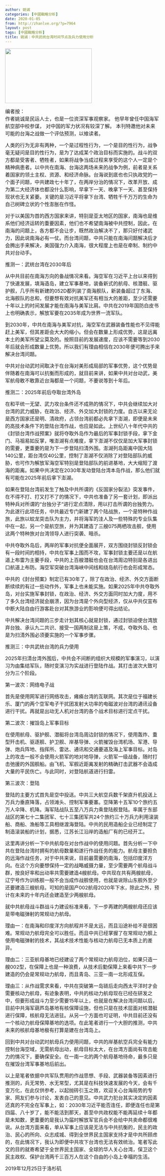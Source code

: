 ```yaml
---
author: 姚诚
categories: [中國戰略分析]
date: 2020-01-05
from: http://zhanlve.org/?p=7964
layout: post
tags: [中國戰略分析]
title: 姚诚：中共武统台湾时间节点及兵力使用分析
---
```


<div id="entry">
<div class="at-above-post addthis_tool" data-url="http://zhanlve.org/?p=7964">
</div>
<p>
<img alt="" class="aligncenter size-full wp-image-7965" height="178" src="http://zhanlve.org/wp-content/uploads/2020/01/images.jpg" width="282"/>
</p>
<div dir="auto">
<span style="font-size: 12pt;">
   编者按：
  </span>
</div>
<div dir="auto">
<span style="font-size: 12pt;">
   作者姚诚是民运人士，也是一位资深军事观察家。
   <wbr/>
   他早年曾任中国海军航空部中校参谋，
   <wbr/>
   对中国的军力状况有较深了解。
   <wbr/>
   本刊特邀他对未来可能的台海之战做一个评估预测，以飨读者。
  </span>
</div>
<p>
</p>
<p>
</p>
<p>
<span style="font-size: 12pt;">
   人类的行为无非有两种，一个是过程性行为，一个是目的性行为，战争毫无疑问是目的性行为，是为了达成某个政治目标而实施的。战斗的双方都是受害者、牺牲者，如果将战争当成过程来享受的这个人一定是个精神病患者。以中共在南海、台海这两场未来的战争为例，前者是关系着国家的领土主权、资源、和经济命脉。台海说到底也也只执政党的一个面子问题，中共建政七十年了，在两岸分治的情况下，改革开放、成为第二大经济体也都没什么影响，早拿下一天、晚拿下一天、甚至保持现状也无关紧要。关键的是习近平将拿下台湾、牺牲千千万万的生命为自己树碑立状的个性澎胀在作怪。
  </span>
</p>
<p>
</p>
<p>
<span style="font-size: 12pt;">
   对于以美国为首的西方国家来讲，特别是亚太地区的国家，南海也是维系他们经济运转的重要因素，他们也不希望南海被中共控制，因此，在南海的问题上，各方都不会让步，既然政治解决不了，那只好付诸武力，因此说南海必有一仗。而台湾问题，中共只能在南海问题解决后才会腾出手来解决，美国强力介入南海，很大程度上也是在牵制、制约中共对台动手。
  </span>
</p>
<p>
</p>
<p>
<span style="font-size: 12pt;">
   推测一：武统台湾在2030年后
  </span>
</p>
<p>
</p>
<p>
<span style="font-size: 12pt;">
   从中共目前在南海方向的备战情况来看。海空军在习近平上台以来得到了快速发展，填海造岛，建立军事基地，装备新式的航母、核潜艇、驱护舰，几乎所有新建的052D都列装了南海舰队，新装备超过了东海、北海舰队的总和，但要想有效对抗美军还有相当大的差距，至少还需要十年以上的时间发展才能在南海与美军比肩。中共在2019年国防白皮书上也明确表示，解放军要在2035年成为世界一流军队。
  </span>
</p>
<p>
</p>
<p>
<span style="font-size: 12pt;">
   到2030年，中共在南海与美军对抗，海空军在武器装备性能也不见得能赶上美军，但其差距会大大的缩小。但会在数量上形成优势，这是远离本土的美军所望尘莫及的。按照目前的发展速度，应该不需要等到2030年后就会形成数量上优势。所以我们有理由相信在2030年便可腾出手来解决台湾问题。
  </span>
</p>
<p>
</p>
<p>
<span style="font-size: 12pt;">
   中共对台动武时间取决于在台海对美形成局部的军事优势，这个优势是伴随着在南海可以抗衡而形成的，就目前来讲，如果中共对台动武，美军航母敢不敢靠近台海都是一个问题，不要说等到十年后。
  </span>
</p>
<p>
</p>
<p>
<span style="font-size: 12pt;">
   推测二：2025年前后夺取台湾外岛
  </span>
</p>
<p>
</p>
<p>
<span style="font-size: 12pt;">
   在和平统一无望、武力攻台条件还不成熟的情况下，中共会继续加大对台湾的武力威胁，在政治、经济、外交加大封锁的力度。自古以来无论是西方国家还是明、清政府，占领台湾前都必先拿下澎湖，即便是未来的高技术条件下的登陆台湾作战，也应是如此。上世纪八十年代中共的《封锁台湾作战预案》就将夺取外岛作为最后的军事封锁手段，拿下金门、马祖易如反掌，唯澎湖有点难度，拿下澎湖不仅仅是加大军事封锁的需要，更重要的是为下一步登陆扫清外围。澎湖列岛距离中国大陆140公里，距台湾仅40公里，控制了澎湖不仅消除了对登陆部队的威胁，也可作为解放军海空军特别是登陆部队的前进基地，大大缩短了渡海的距离。如果中共决定在2030年发动登陆台湾本岛作战，那么他们就有可能在2025年前后拿下澎湖。
  </span>
</p>
<p>
</p>
<p>
<span style="font-size: 12pt;">
   如果在登陆台湾前发生了触及中共所谓的《反国家分裂法》突发事件，在不得不打、打又打不了的情况下，中共也准备了另一套计划，即派出特种兵对所谓的“台独分子”进行定点清除，用以打击所谓的台独势力。为此遂行此项任务，中共最近专门新建了两个陆战旅，一个是特种作战旅，此旅以蛟龙突击队为主力，并将海军的洼人及一些特殊的专业队集中在一起，另一个是航空旅，并为其建造了三艘075两栖攻击舰，使用这两个特种旅对台湾领导人进行突袭、暗杀。
  </span>
</p>
<p>
</p>
<p>
<span style="font-size: 12pt;">
   中共夺取外岛后，两岸的军事对抗便全面展开，双方围绕封锁反封锁会有一段时间的相持，中共在军事上围而不攻，军事封锁主要还是以在航道上布雷为主要手段，中共的上百艘潜艇也会在台湾周边特别是各进出口航道上布防。海空军突破台湾海峡中间线和绕岛航行也会形成常态。
  </span>
</p>
<p>
</p>
<p>
<span style="font-size: 12pt;">
   中共的《封台预案》制定已有30年了，除了在政治、经济、外交方面断断续续的有过一些动作外，军事上也未能实施。如果2025年中共夺取外岛，对台实施军事封锁，在政治、经济、外交方面同时加大力度，用不了多久台湾经济就会崩溃，因为台湾是个外向型经济，仅从中共仅宣布中断大陆自由行游客赴台对其旅游业的影响便可得出结论。
  </span>
</p>
<p>
</p>
<p>
<span style="font-size: 12pt;">
   中共解决台湾问题的三步走计划其核心就是封锁，通过封锁迫使台湾放弃台独、承认九二共识、接受一国两制这是上策，不成，夺取外岛、也是为扫清外围必须要实施的一个军事步骤。
  </span>
</p>
<p>
</p>
<p>
<span style="font-size: 12pt;">
   推测三：中共武统台湾的兵力使用
  </span>
</p>
<p>
</p>
<p>
<span style="font-size: 12pt;">
   2025年扫清台湾外围后，中共会不间断的组织大规模的军事演习，以演习为由集结军队，随时变演习为实战进行登陆作战。其打击波次大致可分为三个阶段。
  </span>
</p>
<p>
</p>
<p>
<span style="font-size: 12pt;">
   第一波次：网络电子战
  </span>
</p>
<p>
</p>
<p>
<span style="font-size: 12pt;">
   首先是使用网军进行网络攻击，瘫痪台湾的互联网。其次是位于福建长乐、厦门的两个空军电子干扰团发射大功率的电磁波对台湾的通讯设备进行干扰。再就是出动无人机对台湾的各个战术目标进行定点干扰。
  </span>
</p>
<p>
</p>
<p>
<span style="font-size: 12pt;">
   第二波次：摧毁岛上军事目标
  </span>
</p>
<p>
</p>
<p>
<span style="font-size: 12pt;">
   在使用航母、驱护舰、潜艇将台湾岛周边封锁的情况下，使用轰炸、重型歼击机、驱逐舰、护卫舰、岸基导弹、火箭摧毁台湾机场、军港、导弹、炮兵阵地、指挥所、雷达、通讯和交通要道及海上军事目标。对岛上的攻击一般不会使用火箭军的地对地导弹，火箭军一级战备，随时打击弛援的外国舰船。由飞机、军舰近距离发射的精确打击武器不会造成大量的平民伤亡。与此同时，对登陆航道进行扫雷。
  </span>
</p>
<p>
</p>
<p>
<span style="font-size: 12pt;">
   第三波次：登陆
  </span>
</p>
<p>
</p>
<p>
<span style="font-size: 12pt;">
   登陆的主要方式首先是空中投送。中共三大航空兵数千架直升机投送上万兵力垂直降落，占领滩头、控制军事要塞。空降第十五军10个旅约五万人伞降、机降。海军陆战队五至八万兵力乘登陆舰登陆。率属于东部战区的第七十二集团军、七十三集团军共24个旅约三十万兵力利用滚装船、商船、渔船等工具相继渡海登陆。中共的民用造船企业已经制定了制造滚装船的计划，据悉，江苏长江沿岸的造船厂有的已经开工。
  </span>
</p>
<p>
</p>
<p>
<span style="font-size: 12pt;">
   这里再讲分析一下中共航母在对台作战中的使用问题。首先分析一下中共在登陆台湾时拥有的航母数量和遂行作战任务的能力。航母主要担负的远海作战任务，对于中共来说，目前最需要的南海，包括印度洋方向。在这个方向要想保持一定的战略威摄力量，至少需要两个航母战斗群，按良好率和出动率共需要建造4艘航母。中共现在共有两艘航母，辽宁号作为训练舰一般不会当成作战舰使用，也就是说除山东舰外至少还要建造三艘航母。可知的是国产002航母2020年下水，除此之外，预计在未来的十年内还会建造至少两艘航母。
  </span>
</p>
<p>
</p>
<p>
<span style="font-size: 12pt;">
   就中共航母战斗群战斗力建设标准来看，下一步再建的两艘航母还应该是带电磁弹射的常规动力航母。
  </span>
</p>
<p>
</p>
<p>
<span style="font-size: 12pt;">
   理由一：在南海和印度洋方向航程并不是太远，而且沿途补给不是很困难。常规动力航母完全可以胜任。而且中共已经掌握了在常规动力舰上使用电磁弹射的技术，其战术技术性能与核动力航母已无本质上的差异。
  </span>
</p>
<p>
</p>
<p>
<span style="font-size: 12pt;">
   理由二：三亚航母基地已经建设了两个常规动力航母泊位，如果只造一艘002型，在保障上也是一种浪费，从技术后勤保障上来看中共下一步建造的仍会是常规动力航母，而且青岛、三亚一南一北形成互保。
  </span>
</p>
<p>
</p>
<p>
<span style="font-size: 12pt;">
   理由三：从作战需求来看，中共在突破第一岛链后走向西太平洋时才会需要核动力航母，有迹象表明，中共的核动力航母现在已经在研发之中，但要形成战斗力至少需要15年以上，也就是在解决台湾问题以后，目前中共海军葫芦岛基地有核保障设施，但也只是在技术层面对核潜艇进行保障，核航母无法进驻。从另一个方面也可证明，中共目前还没有一个核动力航母保障基地的选项。在此笔者进行一个大胆的推测，中共未来的核航母基地极有打算是建在台湾岛上。
  </span>
</p>
<p>
</p>
<p>
<span style="font-size: 12pt;">
   回到中共对台动武时航母兵力使用问题，中共的岸基航空兵完全有能力控制台海空域，无需航母出动，航母目标太大，在台湾方面尚有攻击能力的情况下，要确保安全。在一南一北的两个航母基地待命，最多只是在摧毁台湾军事基地后前出。
  </span>
</p>
<p>
</p>
<p>
<span style="font-size: 12pt;">
   以上是笔者依据中共军队贯用的作战思想、手段、武器装备等因素进行推测的，兵无常势、水无常型，尤其是在科技快速发展的今天，会有千变万化，在此仅供参考，以起抛砖引玉之效，欢迎关心台海局势的专家、网友们参与讨论，发表自己的意见。中共武力犯台其实决定的因素还真的不完全在军事上，如：2030年习近平能否连任，即便连任也是第四届、八十岁了，能不能活到那天，甚至中共政权能不能再延续十年都是未知数，更重要的是我认为届时解放军官兵会不会给中共卖命都很难说。从台湾方面来看，单从军事上应该是无法与中共抗衡的，民主的政治、民心的所向、众志成城、得到全世界民主国家支持才是中共所顾虑的，在此情况下，我认为即便中共攻下台湾也无法有效统治。笔者写此文的目的就寄希望于全世界民主国家、全球的华人关心台湾，保卫这个民主政权、保护台湾两千三百万人在这个自由的小岛上幸福的生活。
  </span>
</p>
<p>
</p>
<p>
<span style="font-size: 12pt;">
   2019年12月25日于洛杉矶
  </span>
</p>
<!-- AddThis Advanced Settings above via filter on the_content -->
<!-- AddThis Advanced Settings below via filter on the_content -->
<!-- AddThis Advanced Settings generic via filter on the_content -->
<!-- AddThis Share Buttons above via filter on the_content -->
<!-- AddThis Share Buttons below via filter on the_content -->
<div class="at-below-post addthis_tool" data-url="http://zhanlve.org/?p=7964">
</div>
<!-- AddThis Share Buttons generic via filter on the_content -->
</div>
